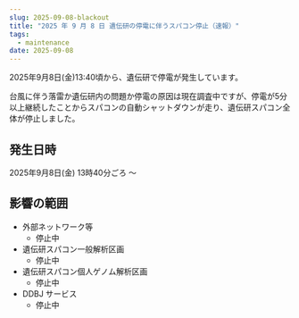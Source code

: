 ```yaml
---
slug: 2025-09-08-blackout
title: "2025 年 9 月 8 日 遺伝研の停電に伴うスパコン停止（速報）"
tags:
  - maintenance
date: 2025-09-08
---
```



2025年9月8日(金)13:40頃から、遺伝研で停電が発生しています。

台風に伴う落雷か遺伝研内の問題か停電の原因は現在調査中ですが、停電が5分以上継続したことからスパコンの自動シャットダウンが走り、遺伝研スパコン全体が停止しました。
 
 <!-- truncate -->

## 発生日時

2025年9月8日(金) 13時40分ごろ ～


## 影響の範囲
 
- 外部ネットワーク等
  - 停止中
- 遺伝研スパコン一般解析区画
  - 停止中
- 遺伝研スパコン個人ゲノム解析区画
  - 停止中
- DDBJ サービス
  - 停止中
